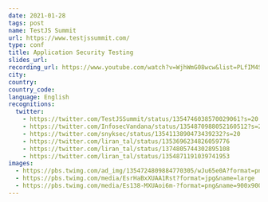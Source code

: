 ```yaml
---
date: 2021-01-28
tags: post
name: TestJS Summit
url: https://www.testjssummit.com/
type: conf
title: Application Security Testing
slides_url:
recording_url: https://www.youtube.com/watch?v=WjhWmG08wcw&list=PLfIM4SvaiIyz6xZHuHseq19wMBqOee49w&index=21&ab_channel=JavaScriptConferencesbyGitNation
city:
country:
country_code:
language: English
recognitions:
  twitter:
    - https://twitter.com/TestJSSummit/status/1354746038570029061?s=20
    - https://twitter.com/InfosecVandana/status/1354870988052160512?s=20
    - https://twitter.com/snyksec/status/1354113890473439232?s=20
    - https://twitter.com/liran_tal/status/1353696234826059776
    - https://twitter.com/liran_tal/status/1374805744302895108
    - https://twitter.com/liran_tal/status/1354871191039741953
images:
  - https://pbs.twimg.com/ad_img/1354724809884770305/wJu65e0A?format=png&name=small
  - https://pbs.twimg.com/media/EsrHaBxXUAA1Rst?format=jpg&name=large
  - https://pbs.twimg.com/media/Es138-MXUAoi6m-?format=png&name=900x900
---
```

